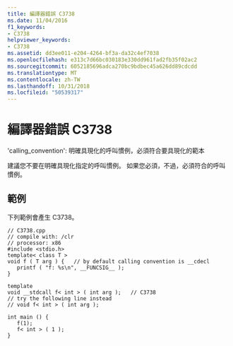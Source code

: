```yaml
---
title: 編譯器錯誤 C3738
ms.date: 11/04/2016
f1_keywords:
- C3738
helpviewer_keywords:
- C3738
ms.assetid: dd3ee011-e204-4264-bf3a-da32c4ef7038
ms.openlocfilehash: e313c7d66bc030183e330dd961fad2fb35f02ac2
ms.sourcegitcommit: 6052185696adca270bc9bdbec45a626dd89cdcdd
ms.translationtype: MT
ms.contentlocale: zh-TW
ms.lasthandoff: 10/31/2018
ms.locfileid: "50539317"
---
```

# <a name="compiler-error-c3738"></a>編譯器錯誤 C3738

'calling_convention': 明確具現化的呼叫慣例，必須符合要具現化的範本

建議您不要在明確具現化指定的呼叫慣例。 如果您必須，不過，必須符合的呼叫慣例。

## <a name="example"></a>範例

下列範例會產生 C3738。

```
// C3738.cpp
// compile with: /clr
// processor: x86
#include <stdio.h>
template< class T >
void f ( T arg ) {   // by default calling convention is __cdecl
   printf ( "f: %s\n", __FUNCSIG__ );
}

template
void __stdcall f< int > ( int arg );   // C3738
// try the following line instead
// void f< int > ( int arg );

int main () {
   f(1);
   f< int > ( 1 );
}
```